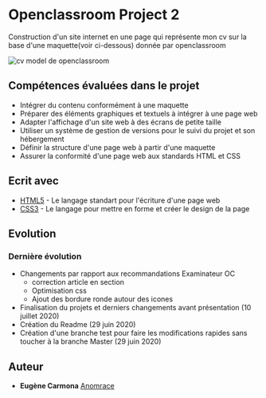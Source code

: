 # Openclassroom Project 2
Construction d'un site internet en une page qui représente mon cv sur la base d'une maquette(voir ci-dessous) donnée par openclassroom 

<img src="https://user.oc-static.com/upload/2019/04/12/15550721972967_Resume%20-%203.png" alt="cv model de openclassroom">

## Compétences évaluées dans le projet 

- Intégrer du contenu conformément à une maquette
- Préparer des éléments graphiques et textuels à intégrer à une page web
- Adapter l'affichage d'un site web à des écrans de petite taille
- Utiliser un système de gestion de versions pour le suivi du projet et son hébergement
- Définir la structure d'une page web à partir d'une maquette
- Assurer la conformité d'une page web aux standards HTML et CSS

## Ecrit avec 

* [HTML5](https://www.w3schools.com/html/) - Le langage standart pour l'écriture d'une page web
* [CSS3](https://www.w3schools.com/css/default.asp) - Le langage pour mettre en forme et créer le design de la page

## Evolution

### Dernière évolution 

- Changements par rapport aux recommandations Examinateur OC 
  - correction article en section
  - Optimisation css 
  - Ajout des bordure ronde autour des icones
- Finalisation du projets et derniers changements avant présentation (10 juillet 2020)
- Création du Readme (29 juin 2020)
- Création d'une branche test pour faire les modifications rapides sans toucher à la branche Master (29 juin 2020)

## Auteur

* **Eugène Carmona** [Anomrace](https://anomrace.github.io/CV/)
